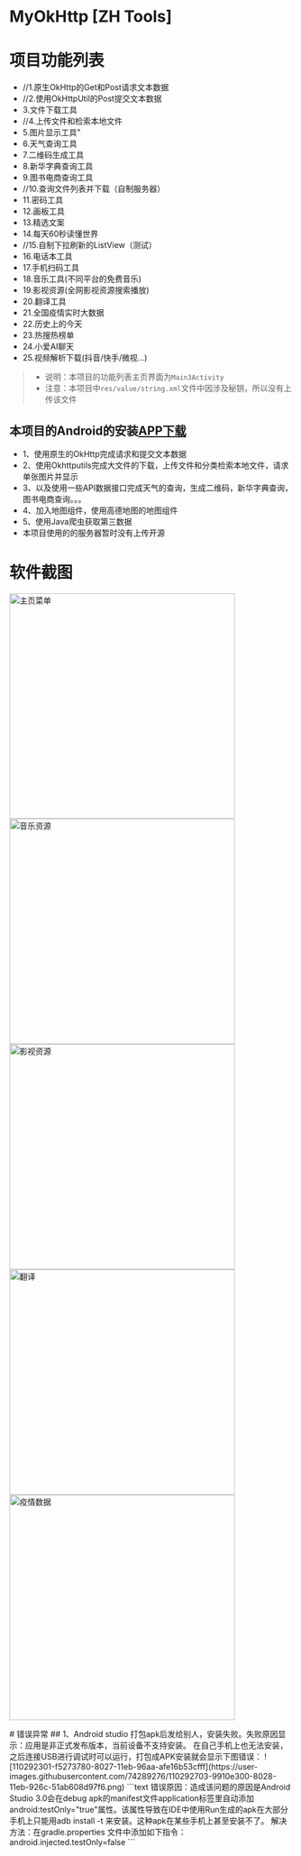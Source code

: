 # MyOkHttp [ZH Tools]
# 项目功能列表
* //1.原生OkHttp的Get和Post请求文本数据
* //2.使用OkHttpUtil的Post提交文本数据
* 3.文件下载工具
* //4.上传文件和检索本地文件
* 5.图片显示工具"
* 6.天气查询工具
* 7.二维码生成工具
* 8.新华字典查询工具
* 9.图书电商查询工具
* //10.查询文件列表并下载（自制服务器）
* 11.密码工具
* 12.画板工具
* 13.精选文案
* 14.每天60秒读懂世界
* //15.自制下拉刷新的ListView（测试）
* 16.电话本工具
* 17.手机扫码工具
* 18.音乐工具(不同平台的免费音乐)
* 19.影视资源(全网影视资源搜索播放)
* 20.翻译工具
* 21.全国疫情实时大数据
* 22.历史上的今天
* 23.热搜热榜单
* 24.小爱AI聊天
* 25.视频解析下载(抖音/快手/微视...)
> * 说明：本项目的功能列表主页界面为```Main3Activity```
> * 注意：本项目中```res/value/string.xml```文件中因涉及秘钥，所以没有上传该文件
## 本项目的Android的安装[APP下载](https://github.com/ZhangHeng0805/MyOkHttp/releases/download/V22.12.20/ZH.Tools_V22.12.20.apk)
* 1、使用原生的OkHttp完成请求和提交文本数据
* 2、使用Okhttputils完成大文件的下载，上传文件和分类检索本地文件，请求单张图片并显示
* 3、以及使用一些API数据接口完成天气的查询，生成二维码，新华字典查询，图书电商查询。。。
* 4、加入地图组件，使用高德地图的地图组件
* 5、使用Java爬虫获取第三数据
* 本项目使用的的服务器暂时没有上传开源
# 软件截图
<div>
<p>
<img height="400px" alt="主页菜单" src="https://user-images.githubusercontent.com/74289276/205024794-cbe43786-b62c-41b5-a777-0f94c589cb47.jpg"/>
<img height="400px" alt="音乐资源" src="https://user-images.githubusercontent.com/74289276/198842005-e62e493e-a10b-4ac7-bbc7-123a99d2949f.jpg"/>
<img height="400px" alt="影视资源" src="https://user-images.githubusercontent.com/74289276/198842033-e9031dc3-8bf5-495a-912f-ea0aecd5d90d.jpg"/>
<img height="400px" alt="翻译" src="https://user-images.githubusercontent.com/74289276/198842061-c090252c-7da1-43e9-b688-7ace77e73376.jpg"/>
<img height="400px" alt="疫情数据" src="https://user-images.githubusercontent.com/74289276/198842071-b91d7d28-d62e-4d4e-b991-f475676b0d07.jpg"/>
</p>
</div>
# 错误异常         
## 1、Android studio 打包apk后发给别人，安装失败。失败原因显示：应用是非正式发布版本，当前设备不支持安装。
在自己手机上也无法安装，之后连接USB进行调试时可以运行，打包成APK安装就会显示下图错误：
![110292301-f5273780-8027-11eb-96aa-afe16b53cfff](https://user-images.githubusercontent.com/74289276/110292703-9910e300-8028-11eb-926c-51ab608d97f6.png)
```text
错误原因：造成该问题的原因是Android Studio 3.0会在debug apk的manifest文件application标签里自动添加 android:testOnly="true"属性。该属性导致在IDE中使用Run生成的apk在大部分手机上只能用adb install -t 来安装。这种apk在某些手机上甚至安装不了。
解决方法：在gradle.properties 文件中添加如下指令：android.injected.testOnly=false
```
